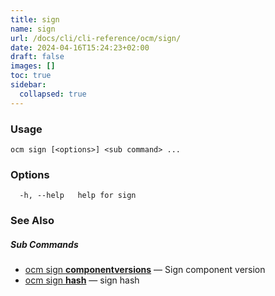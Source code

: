 ```yaml
---
title: sign
name: sign
url: /docs/cli/cli-reference/ocm/sign/
date: 2024-04-16T15:24:23+02:00
draft: false
images: []
toc: true
sidebar:
  collapsed: true
---
```

### Usage

```
ocm sign [<options>] <sub command> ...
```

### Options

```
  -h, --help   help for sign
```

### See Also



##### Sub Commands

* [ocm sign <b>componentversions</b>](/docs/cli/cli-reference/ocm/sign/componentversions)	 &mdash; Sign component version
* [ocm sign <b>hash</b>](/docs/cli/cli-reference/ocm/sign/hash)	 &mdash; sign hash

